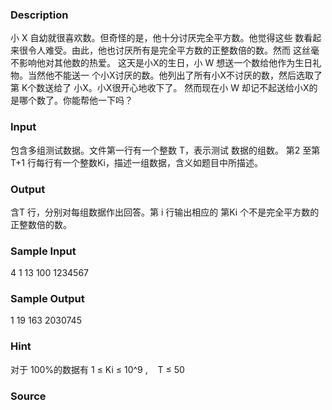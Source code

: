 
### Description
小 X 自幼就很喜欢数。但奇怪的是，他十分讨厌完全平方数。他觉得这些
数看起来很令人难受。由此，他也讨厌所有是完全平方数的正整数倍的数。然而
这丝毫不影响他对其他数的热爱。 
这天是小X的生日，小 W 想送一个数给他作为生日礼物。当然他不能送一
个小X讨厌的数。他列出了所有小X不讨厌的数，然后选取了第 K个数送给了
小X。小X很开心地收下了。 
然而现在小 W 却记不起送给小X的是哪个数了。你能帮他一下吗？
### Input
包含多组测试数据。文件第一行有一个整数 T，表示测试
数据的组数。 
第2 至第T+1 行每行有一个整数Ki，描述一组数据，含义如题目中所描述。 
### Output
含T 行，分别对每组数据作出回答。第 i 行输出相应的
第Ki 个不是完全平方数的正整数倍的数。
### Sample Input
4 
1 
13 
100 
1234567 
### Sample Output
1 
19 
163 
2030745 
### Hint
对于 100%的数据有 1 ≤ Ki ≤ 10^9
,    T ≤ 50
### Source
